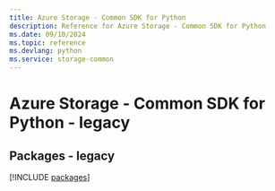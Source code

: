 ```yaml
---
title: Azure Storage - Common SDK for Python
description: Reference for Azure Storage - Common SDK for Python
ms.date: 09/10/2024
ms.topic: reference
ms.devlang: python
ms.service: storage-common
---
```

# Azure Storage - Common SDK for Python - legacy
## Packages - legacy
[!INCLUDE [packages](storage---common-index.md)]